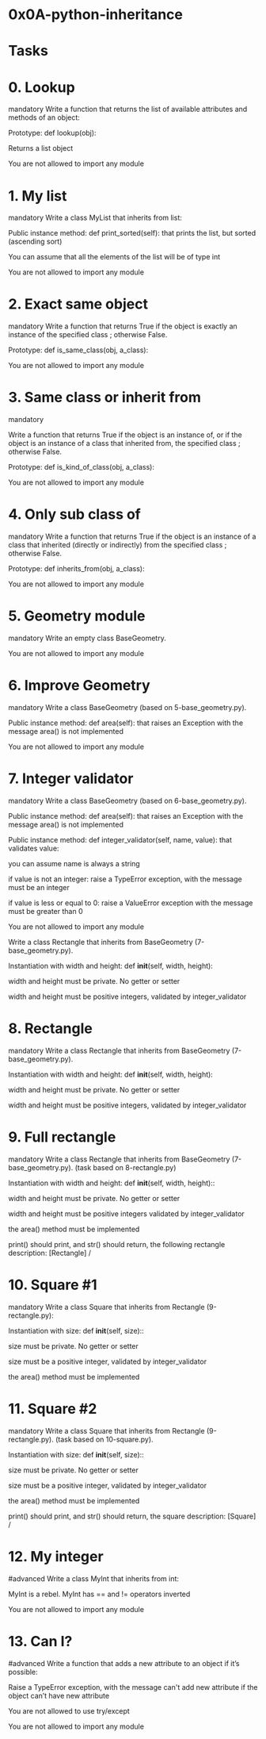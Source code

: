 # 0x0A-python-inheritance
# Tasks
# 0. Lookup
mandatory
Write a function that returns the list of available attributes and methods of an object:

Prototype: def lookup(obj):

Returns a list object

You are not allowed to import any module

# 1. My list
mandatory
Write a class MyList that inherits from list:

Public instance method: def print_sorted(self): that prints the list, but sorted (ascending sort)

You can assume that all the elements of the list will be of type int

You are not allowed to import any module

# 2. Exact same object
mandatory
Write a function that returns True if the object is exactly an instance of the specified class ; otherwise False.

Prototype: def is_same_class(obj, a_class):

You are not allowed to import any module

# 3. Same class or inherit from
mandatory

Write a function that returns True if the object is an instance of, or if the object is an instance of a class that inherited from, the specified class ; otherwise False.

Prototype: def is_kind_of_class(obj, a_class):

You are not allowed to import any module

# 4. Only sub class of
mandatory
Write a function that returns True if the object is an instance of a class that inherited (directly or indirectly) from the specified class ; otherwise False.

Prototype: def inherits_from(obj, a_class):

You are not allowed to import any module

# 5. Geometry module
mandatory
Write an empty class BaseGeometry.

You are not allowed to import any module

# 6. Improve Geometry
mandatory
Write a class BaseGeometry (based on 5-base_geometry.py).

Public instance method: def area(self): that raises an Exception with the message area() is not implemented

You are not allowed to import any module

# 7. Integer validator
mandatory
Write a class BaseGeometry (based on 6-base_geometry.py).

Public instance method: def area(self): that raises an Exception with the message area() is not implemented

Public instance method: def integer_validator(self, name, value): that validates value:

you can assume name is always a string

if value is not an integer: raise a TypeError exception, with the message <name> must be an integer

if value is less or equal to 0: raise a ValueError exception with the message <name> must be greater than 0

You are not allowed to import any module


Write a class Rectangle that inherits from BaseGeometry (7-base_geometry.py).

Instantiation with width and height: def __init__(self, width, height):

width and height must be private. No getter or setter

width and height must be positive integers, validated by integer_validator


# 8. Rectangle
mandatory
Write a class Rectangle that inherits from BaseGeometry (7-base_geometry.py).

Instantiation with width and height: def __init__(self, width, height):

width and height must be private. No getter or setter

width and height must be positive integers, validated by integer_validator

# 9. Full rectangle
mandatory
Write a class Rectangle that inherits from BaseGeometry (7-base_geometry.py). (task based on 8-rectangle.py)

Instantiation with width and height: def __init__(self, width, height)::

width and height must be private. No getter or setter

width and height must be positive integers validated by integer_validator

the area() method must be implemented

print() should print, and str() should return, the following rectangle description: [Rectangle] <width>/<height>

# 10. Square #1
mandatory
Write a class Square that inherits from Rectangle (9-rectangle.py):

Instantiation with size: def __init__(self, size)::

size must be private. No getter or setter

size must be a positive integer, validated by integer_validator

the area() method must be implemented

# 11. Square #2
mandatory
Write a class Square that inherits from Rectangle (9-rectangle.py). (task based on 10-square.py).

Instantiation with size: def __init__(self, size)::

size must be private. No getter or setter

size must be a positive integer, validated by integer_validator

the area() method must be implemented

print() should print, and str() should return, the square description: [Square] <width>/<height>

# 12. My integer
#advanced
Write a class MyInt that inherits from int:

MyInt is a rebel. MyInt has == and != operators inverted

You are not allowed to import any module

# 13. Can I?
#advanced
Write a function that adds a new attribute to an object if it’s possible:

Raise a TypeError exception, with the message can't add new attribute if the object can’t have new attribute

You are not allowed to use try/except

You are not allowed to import any module


